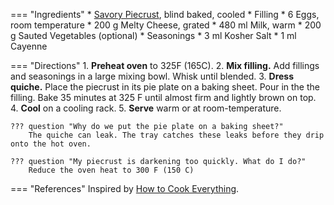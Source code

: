 === "Ingredients"
    * [Savory Piecrust](../breads/pie-crust.md), blind baked, cooled
    * Filling
        * 6 Eggs, room temperature
        * 200 g Melty Cheese, grated
        * 480 ml Milk, warm
        * 200 g Sauted Vegetables (optional)
    * Seasonings
        * 3 ml Kosher Salt
        * 1 ml Cayenne

=== "Directions"
    1. **Preheat oven** to 325F (165C).
    2. **Mix filling.** Add fillings and seasonings in a large mixing bowl. Whisk until blended.
    3. **Dress quiche.** Place the piecrust in its pie plate on a baking sheet. Pour in the the filling. Bake 35 minutes at 325 F until almost firm and lightly brown on top.
    4. **Cool** on a cooling rack.
    5. **Serve** warm or at room-temperature.

    ??? question "Why do we put the pie plate on a baking sheet?"
        The quiche can leak. The tray catches these leaks before they drip onto the hot oven.

    ??? question "My piecrust is darkening too quickly. What do I do?"
        Reduce the oven heat to 300 F (150 C)

=== "References"
    Inspired by [How to Cook Everything](https://www.amazon.com/How-Cook-Everything-Recipes-Anniversary/dp/0764578650).
